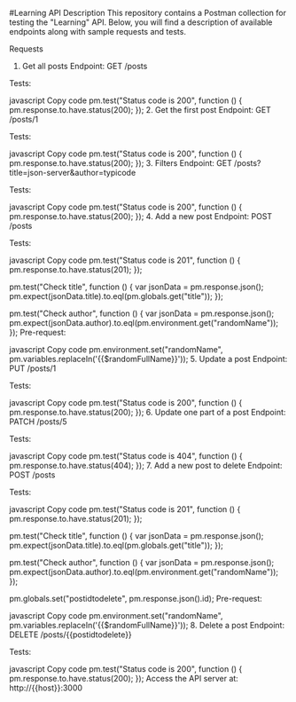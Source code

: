 #Learning API
Description
This repository contains a Postman collection for testing the "Learning" API. Below, you will find a description of available endpoints along with sample requests and tests.

Requests
1. Get all posts
Endpoint: GET /posts

Tests:

javascript
Copy code
pm.test("Status code is 200", function () {
    pm.response.to.have.status(200);
});
2. Get the first post
Endpoint: GET /posts/1

Tests:

javascript
Copy code
pm.test("Status code is 200", function () {
    pm.response.to.have.status(200);
});
3. Filters
Endpoint: GET /posts?title=json-server&author=typicode

Tests:

javascript
Copy code
pm.test("Status code is 200", function () {
    pm.response.to.have.status(200);
});
4. Add a new post
Endpoint: POST /posts

Tests:

javascript
Copy code
pm.test("Status code is 201", function () {
    pm.response.to.have.status(201);
});

pm.test("Check title", function () {
    var jsonData = pm.response.json();
    pm.expect(jsonData.title).to.eql(pm.globals.get("title"));
});

pm.test("Check author", function () {
    var jsonData = pm.response.json();
    pm.expect(jsonData.author).to.eql(pm.environment.get("randomName"));
});
Pre-request:

javascript
Copy code
pm.environment.set("randomName", pm.variables.replaceIn('{{$randomFullName}}'));
5. Update a post
Endpoint: PUT /posts/1

Tests:

javascript
Copy code
pm.test("Status code is 200", function () {
    pm.response.to.have.status(200);
});
6. Update one part of a post
Endpoint: PATCH /posts/5

Tests:

javascript
Copy code
pm.test("Status code is 404", function () {
    pm.response.to.have.status(404);
});
7. Add a new post to delete
Endpoint: POST /posts

Tests:

javascript
Copy code
pm.test("Status code is 201", function () {
    pm.response.to.have.status(201);
});

pm.test("Check title", function () {
    var jsonData = pm.response.json();
    pm.expect(jsonData.title).to.eql(pm.globals.get("title"));
});

pm.test("Check author", function () {
    var jsonData = pm.response.json();
    pm.expect(jsonData.author).to.eql(pm.environment.get("randomName"));
});

pm.globals.set("postidtodelete", pm.response.json().id);
Pre-request:

javascript
Copy code
pm.environment.set("randomName", pm.variables.replaceIn('{{$randomFullName}}'));
8. Delete a post
Endpoint: DELETE /posts/{{postidtodelete}}

Tests:

javascript
Copy code
pm.test("Status code is 200", function () {
    pm.response.to.have.status(200);
});
Access the API server at: http://{{host}}:3000
